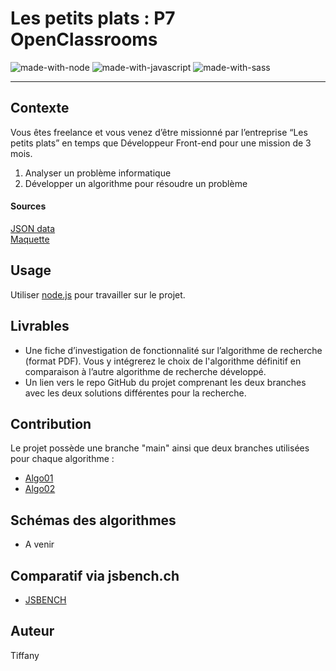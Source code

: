 
# Les petits plats : P7 OpenClassrooms	
![made-with-node](https://img.shields.io/badge/Node.js-43853D?style=for-the-badge&logo=node.js&logoColor=white)
![made-with-javascript](https://img.shields.io/badge/JavaScript-323330?style=for-the-badge&logo=javascript&logoColor=F7DF1E)
![made-with-sass](https://img.shields.io/badge/Sass-CC6699?style=for-the-badge&logo=sass&logoColor=white)

---
## Contexte 

Vous êtes freelance et vous venez d’être missionné par l’entreprise “Les petits plats” en temps que Développeur Front-end pour une mission de 3 mois.  

1. Analyser un problème informatique
2. Développer un algorithme pour résoudre un problème

#### Sources
[JSON data](https://github.com/OpenClassrooms-Student-Center/P11-front-end-search-engine)  
[Maquette](https://www.figma.com/file/xqeE1ZKlHUWi2Efo8r73NK)  

## Usage 
Utiliser [node.js](https://nodejs.org/en/download/) pour travailler sur le projet.

## Livrables
- Une fiche d’investigation de fonctionnalité sur l’algorithme de recherche (format PDF). Vous y intégrerez le choix de l'algorithme définitif en comparaison à l’autre algorithme de recherche développé.
- Un lien vers le repo GitHub du projet comprenant les deux branches avec les deux solutions différentes pour la recherche. 

## Contribution
Le projet possède une branche "main" ainsi que deux branches utilisées pour chaque algorithme :
- [Algo01](https://github.com/Adv13/DENIE_Tiffany_7_16112021/tree/Algo01)
- [Algo02](https://github.com/Adv13/DENIE_Tiffany_7_16112021/tree/Algo02)

##  Schémas des algorithmes

- A venir

##  Comparatif via jsbench.ch

- [JSBENCH](https://jsben.ch/N23EM)

##  Auteur

Tiffany
